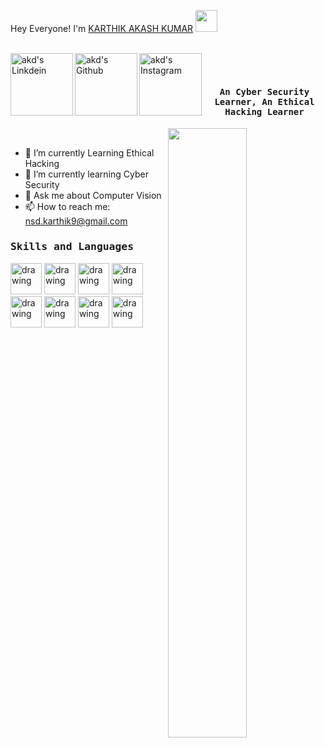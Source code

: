  Hey Everyone! I'm [KARTHIK AKASH KUMAR](https://github.com/KARTHIK-M24) <img src="C:\Users\pc\Downloads\Hi.gif" width="35px">
<br><br>

<a href="https://www.linkedin.com/in/karthik2902">
  <img align="left" alt="akd's Linkdein" width="100px" src="https://img.shields.io/badge/Linkedin-0A66C2?style=for-the-badge&logo=Linkedin&logoColor=white" />
</a>
<a href="https://github.com/KARTHIK-M24">
  <img align="left" alt="akd's Github" width="100px" src="https://img.shields.io/badge/Github-181717?style=for-the-badge&logo=Github&logoColor=white" />
</a>
<a href="https://www.instagram.com/_akash_kumar_m24/">
  <img align="left" alt="akd's Instagram" width="100px" src="https://img.shields.io/badge/Instagram-E4405F?style=for-the-badge&logo=instagram&logoColor=white" />
</a>

<br><br>


 <p align="center"><h4 align="center"><samp> <b> An Cyber Security Learner, An Ethical Hacking Learner</b> </samp></h4></p>

<div>
<img align="right" src="C:\Users\pc\Downloads\terminal.gif" width="50%"/>
  <br>
  
- 🔭 I’m currently Learning Ethical Hacking<br>
- 🌱 I’m currently learning Cyber Security<br>
- 💬 Ask me about Computer Vision<br>
- 📫 How to reach me: nsd.karthik9@gmail.com<br>
</div>


<div>
<h3><b><samp>Skills and Languages</samp></b></h3>


<span>
<img src="C:\Users\pc\Downloads\html.svg" alt="drawing" width="50"/>
<img src="C:\Users\pc\Downloads\css.svg" alt="drawing" width="50"/>
<img src="C:\Users\pc\Downloads\mysql-6.svg"" alt="drawing" width="50"/>
<img src="C:\Users\pc\Downloads\git.svg" alt="drawing" width="50"/>
<img src="C:\Users\pc\Downloads\github-icon.svg" alt="drawing" width="50"/>
<img src="C:\Users\pc\Downloads\vscode.svg" alt="drawing" width="50"/>
<img src="C:\Users\pc\Downloads\power-bi-icon.svg" alt="drawing" width="50"/>
<img src="C:\Users\pc\Downloads\office.png" alt="drawing" width="50"/>



  </span></br>
